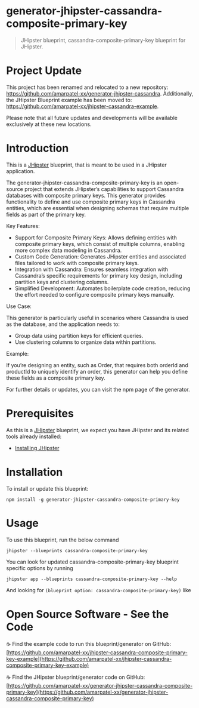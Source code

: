 # generator-jhipster-cassandra-composite-primary-key

> JHipster blueprint, cassandra-composite-primary-key blueprint for JHipster.

# Project Update

This project has been renamed and relocated to a new repository: https://github.com/amarpatel-xx/generator-jhipster-cassandra.
Additionally, the JHipster Blueprint example has been moved to: https://github.com/amarpatel-xx/jhipster-cassandra-example.

Please note that all future updates and developments will be available exclusively at these new locations.

# Introduction

This is a [JHipster](https://www.jhipster.tech/) blueprint, that is meant to be used in a JHipster application.

The generator-jhipster-cassandra-composite-primary-key is an open-source project that extends JHipster’s capabilities to support Cassandra databases with composite primary keys. This generator provides functionality to define and use composite primary keys in Cassandra entities, which are essential when designing schemas that require multiple fields as part of the primary key.

Key Features:
- Support for Composite Primary Keys:
	  Allows defining entities with composite primary keys, which consist of multiple columns, enabling more complex data modeling in Cassandra.
- Custom Code Generation:
	  Generates JHipster entities and associated files tailored to work with composite primary keys.
- Integration with Cassandra:
	  Ensures seamless integration with Cassandra’s specific requirements for primary key design, including partition keys and clustering columns.
- Simplified Development:
	  Automates boilerplate code creation, reducing the effort needed to configure composite primary keys manually.

Use Case:

This generator is particularly useful in scenarios where Cassandra is used as the database, and the application needs to:
- Group data using partition keys for efficient queries.
- Use clustering columns to organize data within partitions.

Example:

If you’re designing an entity, such as Order, that requires both orderId and productId to uniquely identify an order, this generator can help you define these fields as a composite primary key.

For further details or updates, you can visit the npm page of the generator.

# Prerequisites

As this is a [JHipster](https://www.jhipster.tech/) blueprint, we expect you have JHipster and its related tools already installed:

- [Installing JHipster](https://www.jhipster.tech/installation/)

# Installation

To install or update this blueprint:

```console
npm install -g generator-jhipster-cassandra-composite-primary-key
```

# Usage

To use this blueprint, run the below command

```console
jhipster --blueprints cassandra-composite-primary-key
```

You can look for updated cassandra-composite-primary-key blueprint specific options by running

```console
jhipster app --blueprints cassandra-composite-primary-key --help
```

And looking for `(blueprint option: cassandra-composite-primary-key)` like

# Open Source Software - See the Code

☕️ Find the example code to run this blueprint/generator on GitHub:
[https://github.com/amarpatel-xx/jhipster-cassandra-composite-primary-key-example](https://github.com/amarpatel-xx/jhipster-cassandra-composite-primary-key-example)

☕️ Find the JHipster blueprint/generator code on GitHub:
[https://github.com/amarpatel-xx/generator-jhipster-cassandra-composite-primary-key](https://github.com/amarpatel-xx/generator-jhipster-cassandra-composite-primary-key)
